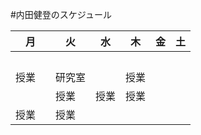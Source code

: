 #内田健登のスケジュール


|       月      |       火      |       水      |       木      |       金      |       土      |
| ------------- | ------------- | ------------- | ------------- | ------------- | ------------- |
| 　 |　  |　  |　  |　  |　  |
| 授業　| 研究室 |  | 授業 |  |  |
| 　| 授業 | 授業 | 授業 | | |
| 授業 | 授業 |  |  |  |  |
